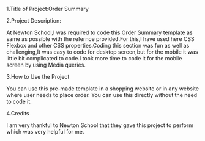 1.Title of Project:Order Summary

2.Project Description:

At Newton School,I was required to code this Order Summary template as same as possible with the refernce provided.For this,I have used here CSS Flexbox and other CSS properties.Coding this section was fun as well as challenging,It was easy to code for desktop screen,but for the mobile it was little bit complicated to code.I took more time to code it for the mobile screen by using Media queries.

3.How to Use the Project

You can use this pre-made template in a shopping website or in any website where user needs to place order. You can use this directly without the need to code it.

4.Credits

I am very thankful to Newton School that they gave this project to perform which was very helpful for me.

